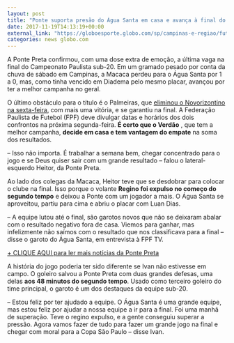 ```yaml
---
layout: post
title: "Ponte suporta presão do Água Santa em casa e avança à final do Paulista sub-20"
date: 2017-11-19T14:13:19+00:00
external_link: "https://globoesporte.globo.com/sp/campinas-e-regiao/futebol/noticia/ponte-suporta-pressao-do-agua-santa-em-casa-e-avanca-a-final-do-paulista-sub-20.ghtml"
categories: news globo.com
---
```

 
 
 

 
 
 
 

A Ponte Preta confirmou, com uma dose extra de emoção, a última vaga na final do Campeonato Paulista sub-20. Em um gramado pesado por conta da chuva de sábado em Campinas, a Macaca perdeu para o Água Santa por 1 a 0, mas, como tinha vencido em Diadema pelo mesmo placar, avançou por ter a melhor campanha no geral.

 
 
 

O último obstáculo para o título é o Palmeiras, que [eliminou o Novorizontino na sexta-feira](https://globoesporte.globo.com/sp/tem-esporte/futebol/noticia/palmeiras-volta-a-bater-novorizontino-e-esta-na-final-do-paulista-sub-20.ghtml), com mais uma vitória, e se garantiu na final. A Federação Paulista de Futebol (FPF) deve divulgar datas e horários dos dois confrontos na próxima segunda-feira. **É certo que o Verdão** , que tem a melhor campanha, **decide em casa e tem vantagem do empate** na soma dos resultados.

 
 
 

– Isso não importa. É trabalhar a semana bem, chegar concentrado para o jogo e se Deus quiser sair com um grande resultado – falou o lateral-esquerdo Heitor, da Ponte Preta.

 
 
 

Ao lado dos colegas da Macaca, Heitor teve que se desdobrar para colocar o clube na final. Isso porque o volante **Regino foi expulso no começo do segundo tempo** e deixou a Ponte com um jogador a mais. O Água Santa se aproveitou, partiu para cima e abriu o placar com Luan Dias.

 
 
 

– A equipe lutou até o final, são garotos novos que não se deixaram abalar com o resultado negativo fora de casa. Viemos para ganhar, mas infelizmente não saímos com o resultado que nos classificava para a final – disse o garoto do Água Santa, em entrevista à FPF TV.

 
 
 

[+ CLIQUE AQUI para ler mais notícias da Ponte Preta](http://globoesporte.globo.com/sp/campinas-e-regiao/futebol/times/ponte-preta/)

 
 
 

A história do jogo poderia ter sido diferente se Ivan não estivesse em campo. O goleiro salvou a Ponte Preta com duas grandes defesas, uma delas **aos 48 minutos do segundo tempo**. Usado como terceiro goleiro do time principal, o garoto é um dos destaques da equipe sub-20.

 
 
 
 

– Estou feliz por ter ajudado a equipe. O Água Santa é uma grande equipe, mas estou feliz por ajudar a nossa equipe a ir para a final. Foi uma manhã de superação. Teve o regino expulso, e a gente conseguiu superar a pressão. Agora vamos fazer de tudo para fazer um grande jogo na final e chegar com moral para a Copa São Paulo – disse Ivan.

 
 
 
 

 
 
